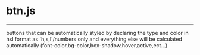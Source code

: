 <h1>btn.js</h1>
<hr>
buttons that can be automatically styled by declaring the type and color in hsl format as 'h,s,l'/numbers only and everything else will be calculated automatically (font-color,bg-color,box-shadow,hover,active,ect...)
